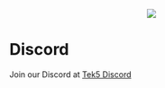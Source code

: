 <p align="center">
  <img src="https://cdn.discordapp.com/attachments/932816899274854424/1067305137229533255/tek5-proj.png" />
  <br>
</p>




# Discord

Join our Discord at [Tek5 Discord](https://discord.gg/jDbBAKjhxh)
